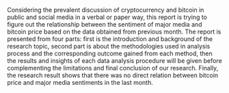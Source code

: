 Considering the prevalent discussion of cryptocurrency and bitcoin in public and social media in a verbal or paper way, this report is trying to figure out the relationship between the sentiment of major media and bitcoin price based on the data obtained from previous month. The report is presented from four parts: first is the introduction and background of the research topic, second part is about the methodologies used in analysis process and the corresponding outcome gained from each method, then the results and insights of each data analysis procedure will be given before complementing the limitations and final conclusion of our research. Finally, the research result shows that there was no direct relation between bitcoin price and major media sentiments in the last month.
